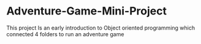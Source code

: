 # Adventure-Game-Mini-Project
This project Is an early introduction to Object oriented programming which connected 4 folders to run an adventure game

